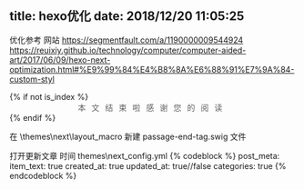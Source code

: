title: hexo优化
date: 2018/12/20 11:05:25
---


优化参考 网站
https://segmentfault.com/a/1190000009544924
https://reuixiy.github.io/technology/computer/computer-aided-art/2017/06/09/hexo-next-optimization.html#%E9%99%84%E4%B8%8A%E6%88%91%E7%9A%84-custom-styl

<div>
    {% if not is_index %}
        <div style="text-align:center;color: #636363;font-size:14px;letter-spacing: 10px">本文结束啦<i class="fa fa-bell"></i>感谢您的阅读</div>
    {% endif %}
</div>

在 \themes\next\layout\_macro 新建 passage-end-tag.swig 文件

打开更新文章 时间
themes\next\_config.yml
{% codeblock %}
post_meta:
  item_text: true
  created_at: true
  updated_at: true//false
  categories: true
{% endcodeblock %}
